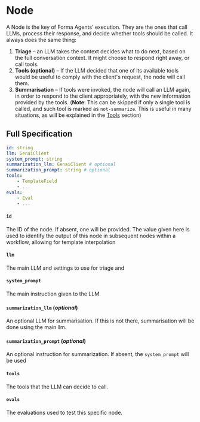 # Node

A Node is the key of Forma Agents\' execution. They are the
ones that call LLMs, process their response, and decide whether
tools should be called. It always does the same thing:

1. **Triage** – an LLM takes the context decides what to do next, based on the full conversation context. It might choose to respond right away, or call tools.
2. **Tools (optional)** – If the LLM decided that one of its available tools would be useful to comply with the client\'s request, the node will call them.
3. **Summarisation** – If tools were invoked, the node will call an LLM again, in order to respond to the client appropriately, with the new information provided by the tools. (**Note**: This can be skipped if only a single tool is called, and such tool is marked as `not-summarize`. This is useful in many situations, as will be explained in the [Tools](tools.md) section)


## Full Specification

```yaml
id: string
llm: GenaiClient
system_prompt: string
summarization_llm: GenaiClient # optional
summarization_prompt: string # optional
tools: 
	- TemplateField
	- ...
evals: 
	- Eval
	- ...
```

#### `id`

The ID of the node. If absent, one will be provided.
The value given here is used to identify the output
of this node in subsequent nodes within a workflow,
allowing for template interpolation

#### `llm`

The main LLM and settings to use for triage and

#### `system_prompt`

The main instruction given to the LLM.

#### `summarization_llm` (*optional*)

An optional LLM for summarisation. If this is not there,
summarisation will be done using the main llm.

#### `summarization_prompt` (*optional*)

An optional instruction for summarization. If absent,
the `system_prompt` will be used

#### `tools`

The tools that the LLM can decide to call.

#### `evals`

The evaluations used to test this specific node.


